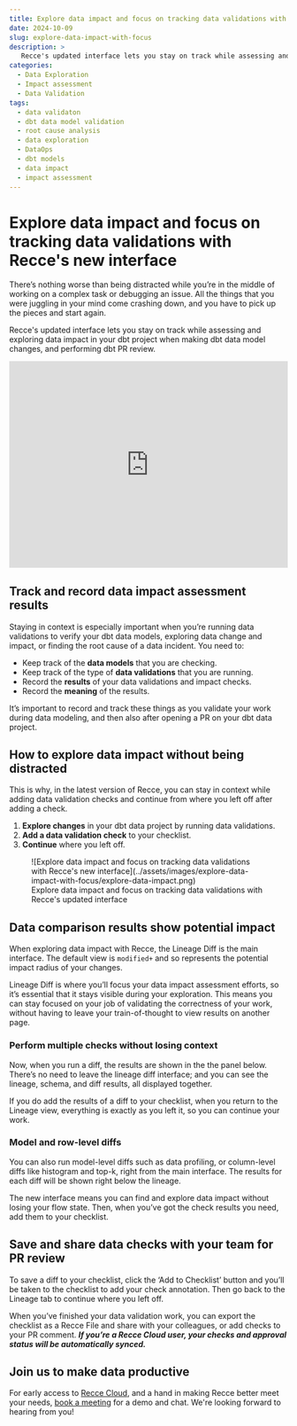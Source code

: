 ```yaml
---
title: Explore data impact and focus on tracking data validations with Recce's new interface
date: 2024-10-09
slug: explore-data-impact-with-focus
description: >
   Recce's updated interface lets you stay on track while assessing and exploring data impact in your dbt project when making dbt data model changes, and performing dbt PR review. 
categories:
  - Data Exploration
  - Impact assessment
  - Data Validation
tags:
  - data validaton
  - dbt data model validation
  - root cause analysis
  - data exploration
  - DataOps
  - dbt models
  - data impact
  - impact assessment
---
```


# Explore data impact and focus on tracking data validations with Recce's new interface

There’s nothing worse than being distracted while you’re in the middle of working on a complex task or debugging an issue.  All the things that you were juggling in your mind come crashing down, and you have to pick up the pieces and start again.

Recce's updated interface lets you stay on track while assessing and exploring data impact in your dbt project when making dbt data model changes, and performing dbt PR review.

<div style="position: relative; padding-bottom: 74.07407407407408%; height: 0;"><iframe src="https://www.loom.com/embed/66959ea08b164e9190703d67877153dd?sid=8d5a9edb-9e54-49e0-b86f-2b18f15b2f2c" frameborder="0" webkitallowfullscreen mozallowfullscreen allowfullscreen style="position: absolute; top: 0; left: 0; width: 100%; height: 100%;"></iframe></div>

## Track and record data impact assessment results

Staying in context is especially important when you’re running data validations to verify your dbt data models, exploring data change and impact, or finding the root cause of a data incident. You need to:

<!-- more -->

- Keep track of the **data models** that you are checking.
- Keep track of the type of **data validations** that you are running.
- Record the **results** of your data validations and impact checks.
- Record the **meaning** of the results.

It’s important to record and track these things as you validate your work during data modeling, and then also after opening a PR on your dbt data project.

## How to explore data impact without being distracted

This is why, in the latest version of Recce, you can stay in context while adding data validation checks and continue from where you left off after adding a check. 

1. **Explore changes** in your dbt data project by running data validations.
2. **Add a data validation check** to your checklist.
3. **Continue** where you left off.


<figure markdown="span">
  ![Explore data impact and focus on tracking data validations with Recce's new interface](../assets/images/explore-data-impact-with-focus/explore-data-impact.png)
  <figcaption>Explore data impact and focus on tracking data validations with Recce's updated interface</figcaption>
</figure>

## Data comparison results show potential impact

When exploring data impact with Recce, the Lineage Diff is the main interface. The default view is `modified+` and so represents the potential impact radius of your changes. 

Lineage Diff is where you’ll focus your data impact assessment efforts, so it’s essential that it stays visible during your exploration. This means you can stay focused on your job of validating the correctness of your work, without having to leave your train-of-thought to view results on another page.

### Perform multiple checks without losing context

Now, when you run a diff, the results are shown in the the panel below. There’s no need to leave the lineage diff interface; and you can see the lineage, schema, and diff results, all displayed together.

If you do add the results of a diff to your checklist, when you return to the Lineage view, everything is exactly as you left it, so you can continue your work.

### Model and row-level diffs

You can also run model-level diffs such as data profiling, or column-level diffs like histogram and top-k, right from the main interface. The results for each diff will be shown right below the lineage.

The new interface means you can find and explore data impact without losing your flow state. Then, when you’ve got the check results you need, add them to your checklist.

## Save and share data checks with your team for PR review

To save a diff to your checklist, click the ‘Add to Checklist’ button and you’ll be taken to the checklist to add your check annotation. Then go back to the Lineage tab to continue where you left off.

When you’ve finished your data validation work, you can export the checklist as a Recce File and share with your colleagues, or add checks to your PR comment. ***If you’re a Recce Cloud user, your checks and approval status will be automatically synced.***

## Join us to make data productive

For early access to [Recce Cloud](https://datarecce.io/cloud/), and a hand in making Recce better meet your needs, [book a meeting](https://cal.com/team/recce/chat) for a demo and chat. We're looking forward to hearing from you!

